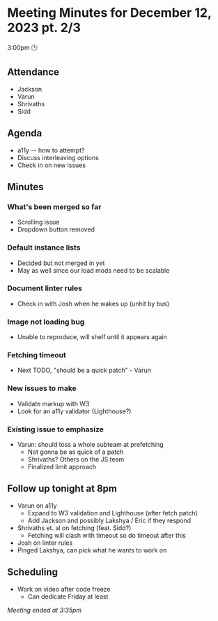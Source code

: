 # Meeting Minutes for December 12, 2023 pt. 2/3
3:00pm 🕒

## Attendance
- Jackson
- Varun
- Shrivaths
- Sidd

## Agenda
- a11y -- how to attempt?
- Discuss interleaving options
- Check in on new issues

## Minutes

### What's been merged so far
- Scrolling issue
- Dropdown button removed

### Default instance lists
- Decided but not merged in yet
- May as well since our load mods need to be scalable

### Document linter rules
- Check in with Josh when he wakes up (unhit by bus)

### Image not loading bug
- Unable to reproduce, will shelf until it appears again

### Fetching timeout
- Next TODO, "should be a quick patch" - Varun

### New issues to make
- Validate markup with W3
- Look for an a11y validator (Lighthouse?)

### Existing issue to emphasize
- Varun: should toss a whole subteam at prefetching
  - Not gonna be as quick of a patch
  - Shrivaths? Others on the JS team
  - Finalized limit approach

## Follow up tonight at 8pm
- Varun on a11y
  - Expand to W3 validation and Lighthouse (after fetch patch)
  - Add Jackson and possibly Lakshya / Eric if they respond
- Shrivaths et. al on fetching (feat. Sidd?)
  - Fetching will clash with timeout so do timeout after this
- Josh on linter rules
- Pinged Lakshya, can pick what he wants to work on

## Scheduling
- Work on video after code freeze
  - Can dedicate Friday at least

*Meeting ended at 3:35pm*
